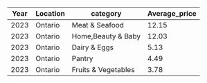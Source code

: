|Year|Location|category|Average_price|
|---|---|---|---|
|2023|Ontario|Meat &amp; Seafood|12.15|
|2023|Ontario|Home,Beauty &amp; Baby|12.03|
|2023|Ontario|Dairy &amp; Eggs|5.13|
|2023|Ontario|Pantry|4.49|
|2023|Ontario|Fruits &amp; Vegetables|3.78|
